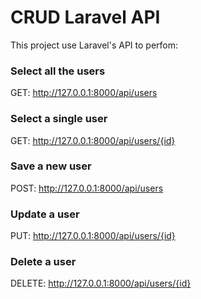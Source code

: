 # CRUD Laravel API

This project use Laravel's API to perfom:

### Select all the users
GET: http://127.0.0.1:8000/api/users

### Select a single user
GET: http://127.0.0.1:8000/api/users/{id}

### Save a new user
POST: http://127.0.0.1:8000/api/users

### Update a user
PUT: http://127.0.0.1:8000/api/users/{id}

### Delete a user
DELETE: http://127.0.0.1:8000/api/users/{id}
